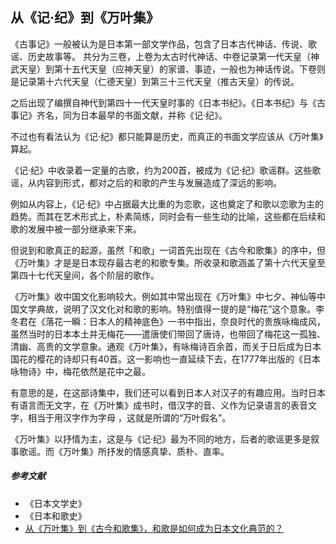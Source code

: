 ## 从《记·纪》到《万叶集》

《古事记》一般被认为是日本第一部文学作品，包含了日本古代神话、传说、歌谣、历史故事等。
共分为三卷，上卷为太古时代神话、中卷记录第一代天皇（神武天皇）到第十五代天皇（应神天皇）的家谱、事迹，一般也为神话传说。下卷则是记录第十六代天皇（仁德天皇）到第三十三代天皇（推古天皇）的传说。

之后出现了编撰自神代到第四十一代天皇时事的《日本书纪》。《日本书纪》与《古事记》齐名，同为日本最早的书面文献，并称《记·纪》。

不过也有看法认为《记·纪》都只能算是历史，而真正的书面文学应该从《万叶集》算起。

《记·纪》中收录着一定量的古歌，约为200首，被成为《记·纪》歌谣群。这些歌谣，从内容到形式，都对之后的和歌的产生与发展造成了深远的影响。

例如从内容上，《记·纪》中占据最大比重的为恋歌，这也奠定了和歌以恋歌为主的趋势。而其在艺术形式上，朴素简练，同时会有一些生动的比喻，这些都在后续和歌的发展中被一部分继承来下来。


但说到和歌真正的起源，虽然「和歌」一词首先出现在《古今和歌集》的序中，但《万叶集》才是是日本现存最古老的和歌专集。所收录和歌涵盖了第十六代天皇至第四十七代天皇间，各个阶层的歌作。

《万叶集》收中国文化影响较大。例如其中常出现在《万叶集》中七夕、神仙等中国文学典故，说明了汉文化对和歌的影响。特别值得一提的是“梅花”这个意象。李冬君在《落花一瞬：日本人的精神底色》一书中指出，奈良时代的贵族咏梅成风，虽然当时的日本本土并无梅花——遣唐使们带回了唐诗，也带回了梅花这一孤独、清幽、高贵的文学意象。通观《万叶集》，有咏梅诗百余首，而关于日后成为日本国花的樱花的诗却只有40首。这一影响也一直延续下去，在1777年出版的《日本咏物诗》中，梅花依然是花中之最。

有意思的是，在这部诗集中，我们还可以看到日本人对汉子的有趣应用。当时日本有语言而无文字，在《万叶集》成书时，借汉字的音、义作为记录语言的表音文字，相当于用汉字作为字母
，这就是所谓的“万叶假名”。

《万叶集》以抒情为主，这是与《记·纪》最为不同的地方，后者的歌谣更多是叙事歌谣。而《万叶集》所抒发的情感真挚、质朴、直率。


##### 参考文献

- 《日本文学史》
- 《日本和歌史》
- [从《万叶集》到《古今和歌集》，和歌是如何成为日本文化典范的？](https://www.douban.com/note/713235205/)
